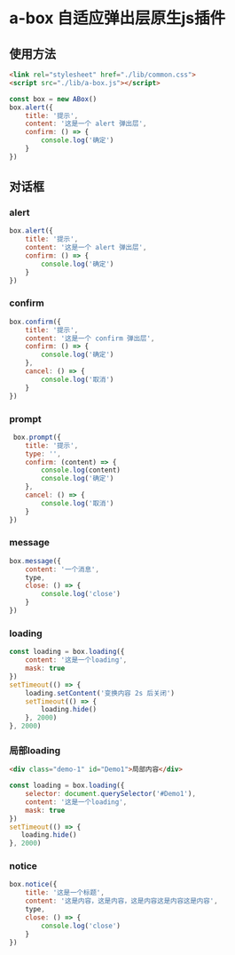 # a-box 自适应弹出层原生js插件  

## 使用方法  
```html
<link rel="stylesheet" href="./lib/common.css">
<script src="./lib/a-box.js"></script>
```
```js
const box = new ABox()
box.alert({
    title: '提示',
    content: '这是一个 alert 弹出层',
    confirm: () => {
        console.log('确定')
    }
})
```
## 对话框  
### alert  
```js
box.alert({
    title: '提示',
    content: '这是一个 alert 弹出层',
    confirm: () => {
        console.log('确定')
    }
})
```
### confirm  
```js
box.confirm({
    title: '提示',
    content: '这是一个 confirm 弹出层',
    confirm: () => {
        console.log('确定')
    },
    cancel: () => {
        console.log('取消')
    }
})
```
### prompt  
```js
 box.prompt({
    title: '提示',
    type: '',
    confirm: (content) => {
        console.log(content)
        console.log('确定')
    },
    cancel: () => {
        console.log('取消')
    }
})
```

### message  
```js
box.message({
    content: '一个消息',
    type,
    close: () => {
        console.log('close')
    }
})
```

### loading  
```js
const loading = box.loading({
    content: '这是一个loading', 
    mask: true
})
setTimeout(() => {
    loading.setContent('变换内容 2s 后关闭')
    setTimeout(() => {
        loading.hide()
    }, 2000)
}, 2000)
```
### 局部loading  
```html
<div class="demo-1" id="Demo1">局部内容</div>
```
```js
const loading = box.loading({
    selector: document.querySelector('#Demo1'),
    content: '这是一个loading', 
    mask: true
})
setTimeout(() => {
   loading.hide()
}, 2000)
```
### notice  
```js
box.notice({
    title: '这是一个标题',
    content: '这是内容，这是内容，这是内容这是内容这是内容',
    type,
    close: () => {
        console.log('close')
    }
})
```
